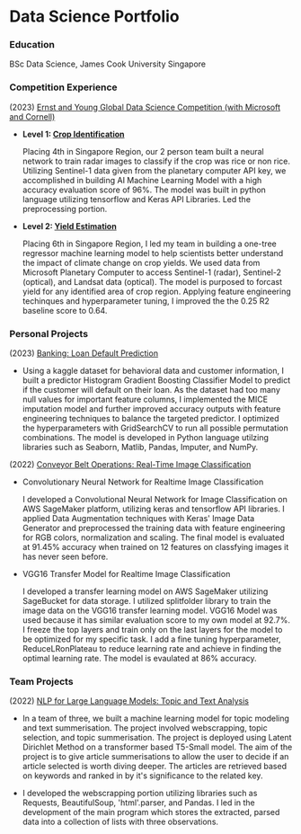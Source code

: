 # Data Science Portfolio

### Education
BSc Data Science, James Cook University Singapore

### Competition Experience
(2023)
[Ernst and Young Global Data Science Competition (with Microsoft and Cornell)](https://challenge.ey.com/challenges/past/level-1-crop-identification-global?id=637e2d535712cf0015c7691f)
- **Level 1: [Crop Identification](https://github.com/PaiHwai22/Ernst-and-Young-Data-Science-Challenge-2023/blob/main/EY%20Level%201%20Submission%20Final.pdf)**
  
  Placing 4th in Singapore Region, our 2 person team built a neural network to train radar images to classify if the crop was rice or non rice.
  Utilizing Sentinel-1 data given from the planetary computer API key, we accomplished in building AI Machine Learning Model with a high accuracy evaluation score of 96%.
  The model was built in python language utilizing tensorflow and Keras API Libraries. Led the preprocessing portion. 

- **Level 2: [Yield Estimation](https://github.com/PaiHwai22/Ernst-and-Young-Data-Science-Challenge-2023/blob/main/Level%202%20Submission.ipynb)**
  
  Placing 6th in Singapore Region, I led my team in building a one-tree regressor machine learning model to help scientists better understand the impact of climate change on crop
  yields. We used data from Microsoft Planetary Computer to access Sentinel-1 (radar), Sentinel-2 (optical), and Landsat data (optical). The model is purposed to forcast
  yield for any identified area of crop region. Applying feature engineering techinques and hyperparameter tuning, I improved the the 0.25 R2 baseline score to 0.64.
  
### Personal Projects 
(2023)
[Banking: Loan Default Prediction](https://github.com/PaiHwai22/LoanDefaultPrediction/blob/main/LDP_HistGradBoost_85%25.ipynb)
  
- Using a kaggle dataset for behavioral data and customer information, I built a predictor Histogram Gradient Boosting Classifier Model to predict if the customer will default on their
  loan. As the dataset had too many null values for important feature columns, I implemented the MICE imputation model and further improved accuracy outputs with feature engineering
  techniques to balance the targeted predictor. I optimized the hyperparameters with GridSearchCV to run all possible permutation combinations. The model is developed in Python
  language utilzing libraries such as Seaborn, Matlib, Pandas, Imputer, and NumPy. 

(2022)
[Conveyor Belt Operations: Real-Time Image Classification](https://github.com/PaiHwai22/CNN-for-Fruits-Classification)

- Convolutionary Neural Network for Realtime Image Classification
  
  I developed a Convolutional Neural Network for Image Classification on AWS SageMaker platform, utilizing keras and tensorflow API libraries. I applied Data Augmentation techniques
  with Keras' Image Data Generator and preprocessed the training data with feature engineering for RGB colors, normalization and scaling. The final model is evaluated at 91.45%
  accuracy when trained on 12 features on classfying images it has never seen before.
   
- VGG16 Transfer Model for Realtime Image Classification
  
  I developed a transfer learning model on AWS SageMaker utilizing SageBucket for data storage. I utilized splitfolder library to train the image data on the VGG16 transfer learning
  model. VGG16 Model was used because it has similar evaluation score to my own model at 92.7%. I freeze the top layers and train only on the last layers for the model to be optimized
  for my specific task. I add a fine tuning hyperparameter, ReduceLRonPlateau to reduce learning rate and achieve in finding the optimal learning rate. The model is evaulated at 86%
  accuracy. 

### Team Projects
(2022)
[NLP for Large Language Models: Topic and Text Analysis](https://github.com/PaiHwai22/NLP-Topic-and-Text-Analysis-for-Frequented-Websites)

- In a team of three, we built a machine learning model for topic modeling and text summerisation. The project involved webscrapping, topic selection, and topic summerisation. The project is deployed using Latent Dirichlet Method on a transformer based T5-Small model. The aim of the project is to give article summerisations to allow the user to decide if an article selected is worth diving deeper. The articles are retrieved based on keywords and ranked in by it's significance to the related key.
  
- I developed the webscrapping portion utilizing libraries such as Requests, BeautifulSoup, 'html'.parser, and Pandas. I led in the development of the main program which stores the extracted, parsed data into a collection of lists with three observations.

